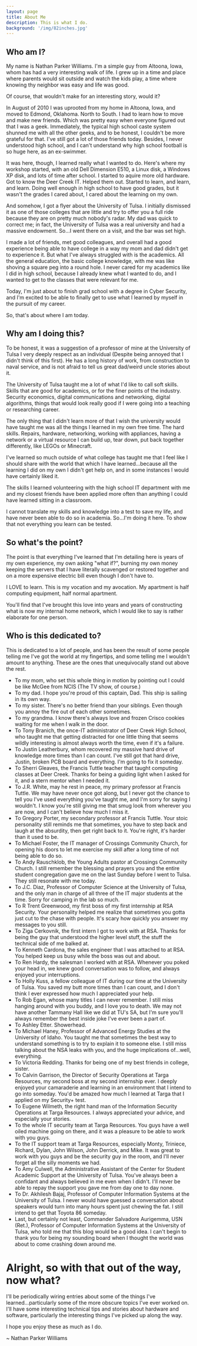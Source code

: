 ```yaml
---
layout: page
title: About Me
description: This is what I do.
background: '/img/82inches.jpg'
---
```

## Who am I?

My name is Nathan Parker Williams. I'm a simple guy from Altoona, Iowa, whom has had a very interesting walk of life. I grew up in a time and place where parents would sit outside and watch the kids play, a time where knowing thy neighbor was easy and life was good. 

Of course, that wouldn't make for an interesting story, would it?

In August of 2010 I was uprooted from my home in Altoona, Iowa, and moved to Edmond, Oklahoma. North to South. I had to learn how to move and make new friends. Which was pretty easy when everyone figured out that I was a geek. Immediately, the typical high school caste system shunned me with all the other geeks, and to be honest, I couldn't be more grateful for that. I've still got a lot of those friends today. Besides, I never understood high school, and I can't understand why high school football is so huge here, as an ex-swimmer.

It was here, though, I learned really what I wanted to do. Here's where my workshop started, with an old Dell Dimension E510, a Linux disk, a Windows XP disk, and lots of time after school. I started to aquire more old hardware. Got to know the Deer Creek IT. Helped them out. Started to learn, and learn, and learn. Doing well enough in high school to have good grades, but it wasn't the grades I cared about, I cared about the learning on my own.

And somehow, I got a flyer about the University of Tulsa. I initially dismissed it as one of those colleges that are little and try to offer you a full ride because they are on pretty much nobody's radar. My dad was quick to correct me; in fact, the University of Tulsa was a real university and had a massive endowment. So...I went there on a visit, and the bar was set high.

I made a lot of friends, met good colleagues, and overall had a good experience being able to have college in a way my mom and dad didn't get to experience it. But what I've always struggled with is the academics. All the general education, the basic college knowledge, with me was like shoving a square peg into a round hole. I never cared for my academics like I did in high school, because I already knew what I wanted to do, and I wanted to get to the classes that were relevant for me.

Today, I'm just about to finish grad school with a degree in Cyber Security, and I'm excited to be able to finally get to use what I learned by myself in the pursuit of my career.

So, that's about where I am today.


## Why am I doing this?

To be honest, it was a suggestion of a professor of mine at the University of Tulsa I very deeply respect as an individual (Despite being annoyed that I didn't think of this first). He has a long history
of work, from construction to naval service, and is not afraid to tell us great dad/weird uncle stories about it.

The University of Tulsa taught me a lot of what I'd like to call soft skills. Skills that are good for academics, or for the finer points of the industry. Security economics, digital communications and networking, digital algorithms, things that would look really good if I were going into a teaching or researching career.

The only thing that I didn't learn more of that I wish the university would have taught me was all the things I learned in my own free time. The hard skills. Repairs, hardware, networking, working with appliances, having a network or a virtual resource I can build up, tear down, put back together differently, like LEGOs or Minecraft.

I've learned so much outside of what college has taught me that I feel like I should share with the world that which I have learned...because all the learning I did on my own I didn't get help on, and in some instances I would have certainly liked it.

The skills I learned volunteering with the high school IT department with me and my closest friends have been applied more often than
anything I could have learned sitting in a classroom.

I cannot translate my skills and knowledge into a test to save my life, and have never been able to do so in academia. So...I'm doing it here. To show that not everything you learn can be tested.

## So what's the point?

The point is that everything I've learned that I'm detailing here is years of my own experience, my own asking "what if?", burning my own money
keeping the servers that I have literally scavenged or restored together and on a more expensive electric bill even though I don't have to.

I LOVE to learn. This is my vocation and my avocation. My apartment is half computing equipment, half normal apartment.

You'll find that I've brought this love into years and years of constructing what is now my internal home network, which I would like to say is rather elaborate for one person.

## Who is this dedicated to?

This is dedicated to a lot of people, and has been the result of some people telling me I've got the world at my fingertips, and some telling me I wouldn't amount to anything. These are the ones that unequivocally stand out above the rest.

* To my mom, who set this whole thing in motion by pointing out I could be like McGee from NCIS (The TV show, of course.)
* To my dad. I hope you're proud of this captain, Dad. This ship is sailing in its own way.
* To my sister. There's no better friend than your siblings. Even though you annoy the fire out of each other sometimes.
* To my grandma. I know there's always love and frozen Crisco cookies waiting for me when I walk in the door.
* To Tony Branich, the once-IT administrator of Deer Creek High School, who taught me that getting distracted for one little thing that seems wildly interesting is almost always worth the time, even if it's a failure.
* To Justin Leatherbury, whom recovered my massive hard drive of knowledge more times than I can count. I've still got that hard drive, Justin, broken PCB board and everything. I'm going to fix it someday.
* To Sherri Gleaves, the Francis Tuttle teacher that taught computing classes at Deer Creek. Thanks for being a guiding light when I asked for it, and a stern mentor when I needed it.
* To J.R. White, may he rest in peace, my primary professor at Francis Tuttle. We may have never once got along, but I never got the chance to tell you I've used everything you've taught me, and I'm sorry for saying I wouldn't.
I know you're still giving me that smug look from wherever you are now, and I can't believe how much I miss it.
* To Gregory Porter, my secondary professor at Francis Tuttle. Your stoic personality still reminds me that sometimes, you have to step back and laugh at the absurdity, then get right back to it. You're right, it's harder than it used to be.
* To Michael Foster, the IT manager of Crossings Community Church, for opening his doors to let me exercise my skill after a long time of not being able to do so.
* To Andy Rauschklob, the Young Adults pastor at Crossings Community Church. I still remember the blessing and prayers you and the entire student congregation gave me on the last Sunday before I went to Tulsa. They still resonate with me today.
* To J.C. Diaz, Professor of Computer Science at the University of Tulsa, and the only man in charge of all three of the IT major students at the time. Sorry for camping in the lab so much.
* To R Trent Greenwood, my first boss of my first internship at RSA Security. Your personality helped me realize that sometimes you gotta just cut to the chase with people. It's scary how quickly you answer my messages to you still.
* To Ziga Cerkovnik, the first intern I got to work with at RSA. Thanks for being the guy that understood the higher level stuff, the stuff the technical side of me balked at.
* To Kenneth Cardona, the sales engineer that I was attached to at RSA. You helped keep us busy while the boss was out and about.
* To Ren Hardy, the salesman I worked with at RSA. Whenever you poked your head in, we knew good conversation was to follow, and always enjoyed your interruptions.
* To Holly Kuss, a fellow colleague of IT during our time at the University of Tulsa. You saved my butt more times than I can count, and I don't think I ever expressed how much I appreciated your help.
* To Rob Egan, whose many titles I can never remember. I still miss hanging around with you buddy, and I love you to death. We may not have another Tammany Hall like we did at TU's SA, but I'm sure you'll always remember the best inside joke I've ever been a part of.
* To Ashley Etter. Showerhead.
* To Michael Haney, Professor of Advanced Energy Studies at the University of Idaho. You taught me that sometimes the best way to understand something is to try to explain it to someone else. I still miss talking about the NSA leaks with you, and the huge implications of...well, everything.
* To Victoria Redding. Thanks for being one of my best friends in college, sister.
* To Calvin Garrison, the Director of Security Operations at Targa Resources, my second boss at my second internship ever. I deeply enjoyed your camaraderie and learning in an environment that I intend to go into someday. You'd be amazed how much I learned at Targa that I applied on my Security+ test.
* To Eugene Wilmeth, the right hand man of the Information Security Operations at Targa Resources. I always appreciated your advice, and especially your stories.
* To the whole IT security team at Targa Resources. You guys have a well oiled machine going on there, and it was a pleasure to be able to work with you guys.
* To the IT support team at Targa Resources, especially Monty, Triniece, Richard, Dylan, John Wilson, John Derrick, and Mike. It was great to work with you guys and be the security guy in the room, and I'll never forget all the silly moments we had.
* To Amy Culwell, the Administrative Assistant of the Center for Student Academic Support at the University of Tulsa. You've always been a confidant and always believed in me even when I didn't. I'll never be able to repay the support you gave me from day one to day none.
* To Dr. Akhilesh Bajaj, Professor of Computer Information Systems at the University of Tulsa. I never would have guessed a conversation about speakers would turn into many hours spent just chewing the fat. I still intend to get that Toyota 86 someday.
* Last, but certainly not least, Commander Salvadore Aurigemma, USN (Ret.), Professor of Computer Information Systems at the University of Tulsa, who told me that this blog would be a good idea. I can't begin to thank you for being my sounding board when I thought the world was about to come crashing down around me.

# Alright, so with that out of the way, now what?

I'll be periodically wiring entries about some of the things I've learned...particularly some of the more obscure topics I've ever worked on. I'll have some interesting technical tips and stories about hardware and software, particularly the interesting things I've picked up along the way.

I hope you enjoy these as much as I do.

~ Nathan Parker Williams